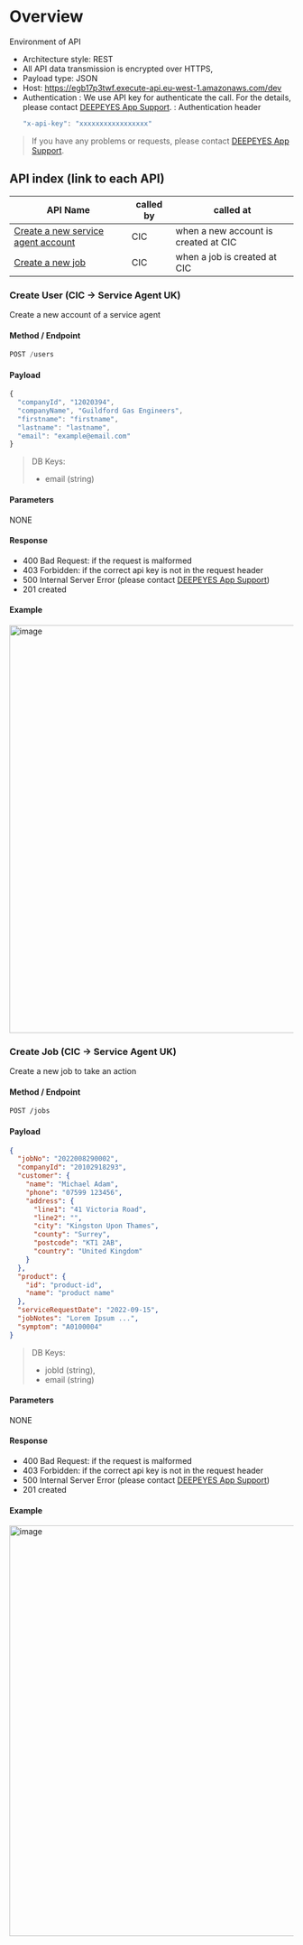 # Overview

Environment of API
- Architecture style: REST
- All API data transmission is encrypted over HTTPS,
- Payload type: JSON
- Host: https://egb17p3twf.execute-api.eu-west-1.amazonaws.com/dev
- Authentication
  : We use API key for authenticate the call. For the details, please contact [DEEPEYES App Support](app@deepeyes.co.uk).
  : Authentication header
  ```javascript
  "x-api-key": "xxxxxxxxxxxxxxxxx"
  ```
  
> If you have any problems or requests, please contact [DEEPEYES App Support](app@deepeyes.co.uk).

## API index (link to each API)
| API Name | called by | called at |
| -------- | ------ | ------ |
| [Create a new service agent account](#create-user) | CIC | when a new account is created at CIC |
| [Create a new job](#create-job) | CIC | when a job is created at CIC |

### Create User (CIC -> Service Agent UK)
Create a new account of a service agent

#### Method / Endpoint
```javascript
POST /users
```

#### Payload
```javascript
{
  "companyId", "12020394",
  "companyName", "Guildford Gas Engineers",
  "firstname": "firstname",
  "lastname": "lastname",
  "email": "example@email.com"
}
```
> DB Keys: 
>  - email (string)

#### Parameters
NONE

#### Response
* 400 Bad Request: if the request is malformed
* 403 Forbidden: if the correct api key is not in the request header
* 500 Internal Server Error (please contact [DEEPEYES App Support](app@deepeyes.co.uk))
* 201 created

#### Example
<img width="723" alt="image" src="https://user-images.githubusercontent.com/59367560/185818969-dbdbf158-7d5a-4f19-962e-e31500380b23.png">

### Create Job (CIC -> Service Agent UK)
Create a new job to take an action

#### Method / Endpoint
```bash
POST /jobs
```

#### Payload
```json
{
  "jobNo": "2022008290002",
  "companyId": "20102918293",
  "customer": {
    "name": "Michael Adam",
    "phone": "07599 123456",
    "address": {
      "line1": "41 Victoria Road",
      "line2": "",
      "city": "Kingston Upon Thames",
      "county": "Surrey",
      "postcode": "KT1 2AB",
      "country": "United Kingdom"
    }
  },
  "product": {
    "id": "product-id",
    "name": "product name"
  },
  "serviceRequestDate": "2022-09-15",
  "jobNotes": "Lorem Ipsum ...",
  "symptom": "A0100004"
}
```
> DB Keys: 
>  - jobId (string),
>  - email (string)

#### Parameters
NONE

#### Response
* 400 Bad Request: if the request is malformed
* 403 Forbidden: if the correct api key is not in the request header
* 500 Internal Server Error (please contact [DEEPEYES App Support](app@deepeyes.co.uk))
* 201 created

#### Example
<img width="728" alt="image" src="https://user-images.githubusercontent.com/59367560/185975558-0956cb91-2d89-4f14-bf13-8f7580e9b039.png">
